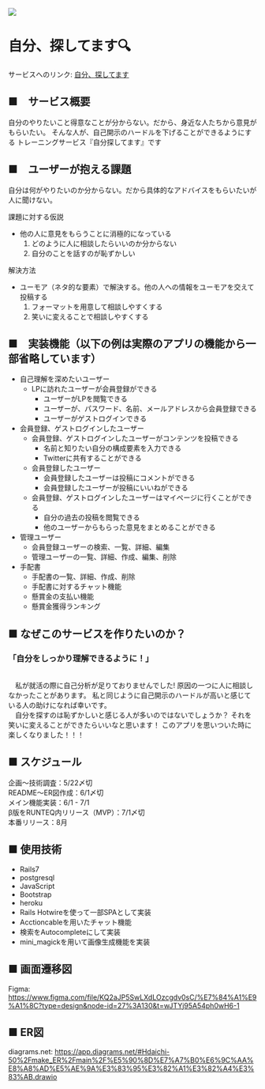 ![](https://github.com/daichi-50/selfserch/blob/main/app/assets/images/enviroment/top.png)

# 自分、探してます🔍

サービスへのリンク: [自分、探してます](https://www.sagashitemasu.com/)

## ■　サービス概要
自分のやりたいこと得意なことが分からない。だから、身近な人たちから意見がもらいたい。
そんな人が、自己開示のハードルを下げることができるようにする
トレーニングサービス『自分探してます』です

## ■　ユーザーが抱える課題
自分は何がやりたいのか分からない。だから具体的なアドバイスをもらいたいが人に聞けない。

課題に対する仮説
- 他の人に意見をもらうことに消極的になっている
  1. どのように人に相談したらいいのか分からない
  2. 自分のことを話すのが恥ずかしい

解決方法
- ユーモア（ネタ的な要素）で解決する。他の人への情報をユーモアを交えて投稿する
  1. フォーマットを用意して相談しやすくする
  2. 笑いに変えることで相談しやすくする

## ■　実装機能（以下の例は実際のアプリの機能から一部省略しています）
- 自己理解を深めたいユーザー
    - LPに訪れたユーザーが会員登録ができる
       - ユーザーがLPを閲覧できる
       - ユーザーが、パスワード、名前、メールアドレスから会員登録できる
       - ユーザーがゲストログインできる
- 会員登録、ゲストログインしたユーザー
    - 会員登録、ゲストログインしたユーザーがコンテンツを投稿できる
       - 名前と知りたい自分の構成要素を入力できる
       - Twitterに共有することができる
    - 会員登録したユーザー
       - 会員登録したユーザーは投稿にコメントができる
       - 会員登録したユーザーが投稿にいいねができる
    - 会員登録、ゲストログインしたユーザーはマイページに行くことができる
       - 自分の過去の投稿を閲覧できる
       - 他のユーザーからもらった意見をまとめることができる
- 管理ユーザー
    - 会員登録ユーザーの検索、一覧、詳細、編集
    - 管理ユーザーの一覧、詳細、作成、編集、削除
- 手配書
    - 手配書の一覧、詳細、作成、削除
    - 手配書に対するチャット機能
    - 懸賞金の支払い機能
    - 懸賞金獲得ランキング

## ■ なぜこのサービスを作りたいのか？

### 「自分をしっかり理解できるように！」

<br>
　私が就活の際に自己分析が足りておりませんでした!
原因の一つに人に相談しなかったことがあります。
私と同じように自己開示のハードルが高いと感じている人の助けになれば幸いです。
<br>
　自分を探すのは恥ずかしいと感じる人が多いのではないでしょうか？
それを笑いに変えることができたらいいなと思います！
このアプリを思いついた時に楽しくなりました！！！

## ■ スケジュール

企画〜技術調査：5/22〆切  
README〜ER図作成：6/1〆切  
メイン機能実装：6/1 - 7/1  
β版をRUNTEQ内リリース（MVP）：7/1〆切  
本番リリース：8月 

## ■ 使用技術
- Rails7
- postgresql
- JavaScript
- Bootstrap
- heroku
- Rails Hotwireを使って一部SPAとして実装
- Acctioncableを用いたチャット機能
- 検索をAutocompleteにして実装
- mini_magickを用いて画像生成機能を実装

## ■ 画面遷移図

Figma: https://www.figma.com/file/KQ2aJP5SwLXdLOzcgdv0sC/%E7%84%A1%E9%A1%8C?type=design&node-id=27%3A130&t=wJTYj95A54ph0wH6-1

## ■ ER図
diagrams.net: https://app.diagrams.net/#Hdaichi-50%2Fmake_ER%2Fmain%2F%E5%90%8D%E7%A7%B0%E6%9C%AA%E8%A8%AD%E5%AE%9A%E3%83%95%E3%82%A1%E3%82%A4%E3%83%AB.drawio
